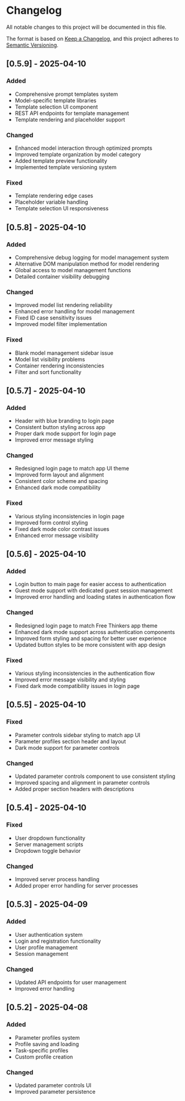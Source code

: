 # Changelog

All notable changes to this project will be documented in this file.

The format is based on [Keep a Changelog](https://keepachangelog.com/en/1.0.0/),
and this project adheres to [Semantic Versioning](https://semver.org/spec/v2.0.0.html).

## [0.5.9] - 2025-04-10

### Added
- Comprehensive prompt templates system
- Model-specific template libraries
- Template selection UI component
- REST API endpoints for template management
- Template rendering and placeholder support

### Changed
- Enhanced model interaction through optimized prompts
- Improved template organization by model category
- Added template preview functionality
- Implemented template versioning system

### Fixed
- Template rendering edge cases
- Placeholder variable handling
- Template selection UI responsiveness

## [0.5.8] - 2025-04-10

### Added
- Comprehensive debug logging for model management system
- Alternative DOM manipulation method for model rendering
- Global access to model management functions
- Detailed container visibility debugging

### Changed
- Improved model list rendering reliability
- Enhanced error handling for model management
- Fixed ID case sensitivity issues
- Improved model filter implementation

### Fixed
- Blank model management sidebar issue
- Model list visibility problems
- Container rendering inconsistencies
- Filter and sort functionality

## [0.5.7] - 2025-04-10

### Added
- Header with blue branding to login page
- Consistent button styling across app
- Proper dark mode support for login page
- Improved error message styling

### Changed
- Redesigned login page to match app UI theme
- Improved form layout and alignment
- Consistent color scheme and spacing
- Enhanced dark mode compatibility

### Fixed
- Various styling inconsistencies in login page
- Improved form control styling
- Fixed dark mode color contrast issues
- Enhanced error message visibility

## [0.5.6] - 2025-04-10

### Added
- Login button to main page for easier access to authentication
- Guest mode support with dedicated guest session management
- Improved error handling and loading states in authentication flow

### Changed
- Redesigned login page to match Free Thinkers app theme
- Enhanced dark mode support across authentication components
- Improved form styling and spacing for better user experience
- Updated button styles to be more consistent with app design

### Fixed
- Various styling inconsistencies in the authentication flow
- Improved error message visibility and styling
- Fixed dark mode compatibility issues in login page

## [0.5.5] - 2025-04-10

### Fixed
- Parameter controls sidebar styling to match app UI
- Parameter profiles section header and layout
- Dark mode support for parameter controls

### Changed
- Updated parameter controls component to use consistent styling
- Improved spacing and alignment in parameter controls
- Added proper section headers with descriptions

## [0.5.4] - 2025-04-10

### Fixed
- User dropdown functionality
- Server management scripts
- Dropdown toggle behavior

### Changed
- Improved server process handling
- Added proper error handling for server processes

## [0.5.3] - 2025-04-09

### Added
- User authentication system
- Login and registration functionality
- User profile management
- Session management

### Changed
- Updated API endpoints for user management
- Improved error handling

## [0.5.2] - 2025-04-08

### Added
- Parameter profiles system
- Profile saving and loading
- Task-specific profiles
- Custom profile creation

### Changed
- Updated parameter controls UI
- Improved parameter persistence
